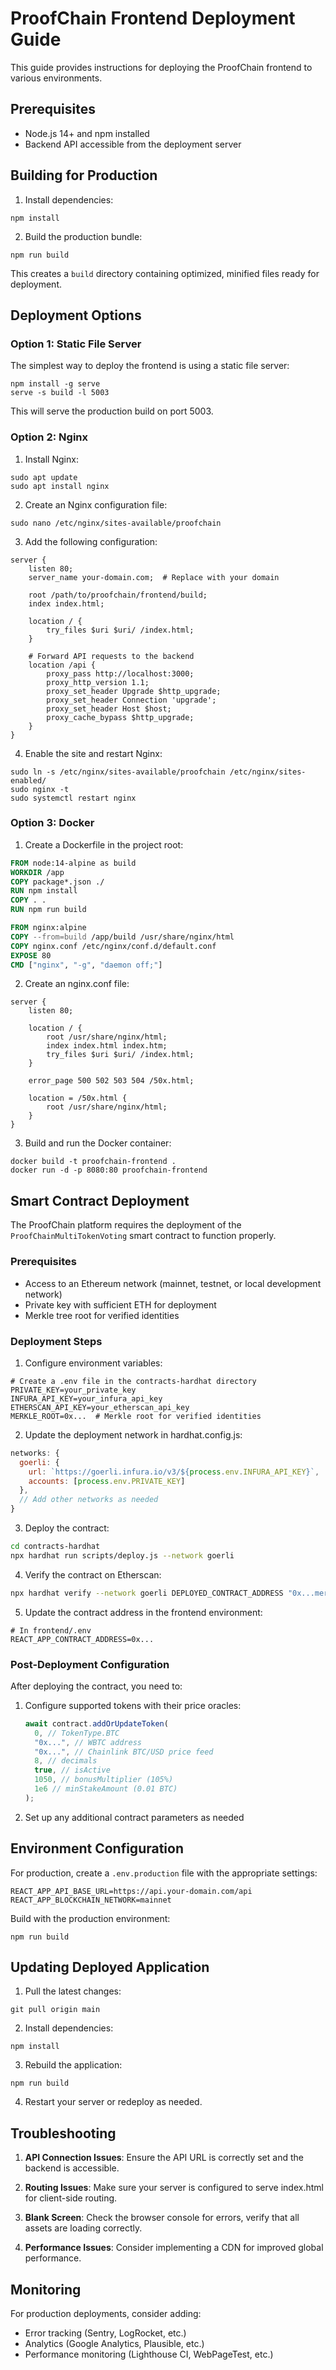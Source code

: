 # ProofChain Frontend Deployment Guide

This guide provides instructions for deploying the ProofChain frontend to various environments.

## Prerequisites

- Node.js 14+ and npm installed
- Backend API accessible from the deployment server

## Building for Production

1. Install dependencies:

```
npm install
```

2. Build the production bundle:

```
npm run build
```

This creates a `build` directory containing optimized, minified files ready for deployment.

## Deployment Options

### Option 1: Static File Server

The simplest way to deploy the frontend is using a static file server:

```
npm install -g serve
serve -s build -l 5003
```

This will serve the production build on port 5003.

### Option 2: Nginx

1. Install Nginx:

```
sudo apt update
sudo apt install nginx
```

2. Create an Nginx configuration file:

```
sudo nano /etc/nginx/sites-available/proofchain
```

3. Add the following configuration:

```
server {
    listen 80;
    server_name your-domain.com;  # Replace with your domain

    root /path/to/proofchain/frontend/build;
    index index.html;

    location / {
        try_files $uri $uri/ /index.html;
    }

    # Forward API requests to the backend
    location /api {
        proxy_pass http://localhost:3000;
        proxy_http_version 1.1;
        proxy_set_header Upgrade $http_upgrade;
        proxy_set_header Connection 'upgrade';
        proxy_set_header Host $host;
        proxy_cache_bypass $http_upgrade;
    }
}
```

4. Enable the site and restart Nginx:

```
sudo ln -s /etc/nginx/sites-available/proofchain /etc/nginx/sites-enabled/
sudo nginx -t
sudo systemctl restart nginx
```

### Option 3: Docker

1. Create a Dockerfile in the project root:

```Dockerfile
FROM node:14-alpine as build
WORKDIR /app
COPY package*.json ./
RUN npm install
COPY . .
RUN npm run build

FROM nginx:alpine
COPY --from=build /app/build /usr/share/nginx/html
COPY nginx.conf /etc/nginx/conf.d/default.conf
EXPOSE 80
CMD ["nginx", "-g", "daemon off;"]
```

2. Create an nginx.conf file:

```
server {
    listen 80;

    location / {
        root /usr/share/nginx/html;
        index index.html index.htm;
        try_files $uri $uri/ /index.html;
    }

    error_page 500 502 503 504 /50x.html;

    location = /50x.html {
        root /usr/share/nginx/html;
    }
}
```

3. Build and run the Docker container:

```
docker build -t proofchain-frontend .
docker run -d -p 8080:80 proofchain-frontend
```

## Smart Contract Deployment

The ProofChain platform requires the deployment of the `ProofChainMultiTokenVoting` smart contract to function properly.

### Prerequisites

- Access to an Ethereum network (mainnet, testnet, or local development network)
- Private key with sufficient ETH for deployment
- Merkle tree root for verified identities

### Deployment Steps

1. Configure environment variables:

```
# Create a .env file in the contracts-hardhat directory
PRIVATE_KEY=your_private_key
INFURA_API_KEY=your_infura_api_key
ETHERSCAN_API_KEY=your_etherscan_api_key
MERKLE_ROOT=0x...  # Merkle root for verified identities
```

2. Update the deployment network in hardhat.config.js:

```javascript
networks: {
  goerli: {
    url: `https://goerli.infura.io/v3/${process.env.INFURA_API_KEY}`,
    accounts: [process.env.PRIVATE_KEY]
  },
  // Add other networks as needed
}
```

3. Deploy the contract:

```bash
cd contracts-hardhat
npx hardhat run scripts/deploy.js --network goerli
```

4. Verify the contract on Etherscan:

```bash
npx hardhat verify --network goerli DEPLOYED_CONTRACT_ADDRESS "0x...merkleRoot"
```

5. Update the contract address in the frontend environment:

```
# In frontend/.env
REACT_APP_CONTRACT_ADDRESS=0x...
```

### Post-Deployment Configuration

After deploying the contract, you need to:

1. Configure supported tokens with their price oracles:

   ```javascript
   await contract.addOrUpdateToken(
     0, // TokenType.BTC
     "0x...", // WBTC address
     "0x...", // Chainlink BTC/USD price feed
     8, // decimals
     true, // isActive
     1050, // bonusMultiplier (105%)
     1e6 // minStakeAmount (0.01 BTC)
   );
   ```

2. Set up any additional contract parameters as needed

## Environment Configuration

For production, create a `.env.production` file with the appropriate settings:

```
REACT_APP_API_BASE_URL=https://api.your-domain.com/api
REACT_APP_BLOCKCHAIN_NETWORK=mainnet
```

Build with the production environment:

```
npm run build
```

## Updating Deployed Application

1. Pull the latest changes:

```
git pull origin main
```

2. Install dependencies:

```
npm install
```

3. Rebuild the application:

```
npm run build
```

4. Restart your server or redeploy as needed.

## Troubleshooting

1. **API Connection Issues**: Ensure the API URL is correctly set and the backend is accessible.

2. **Routing Issues**: Make sure your server is configured to serve index.html for client-side routing.

3. **Blank Screen**: Check the browser console for errors, verify that all assets are loading correctly.

4. **Performance Issues**: Consider implementing a CDN for improved global performance.

## Monitoring

For production deployments, consider adding:

- Error tracking (Sentry, LogRocket, etc.)
- Analytics (Google Analytics, Plausible, etc.)
- Performance monitoring (Lighthouse CI, WebPageTest, etc.)
